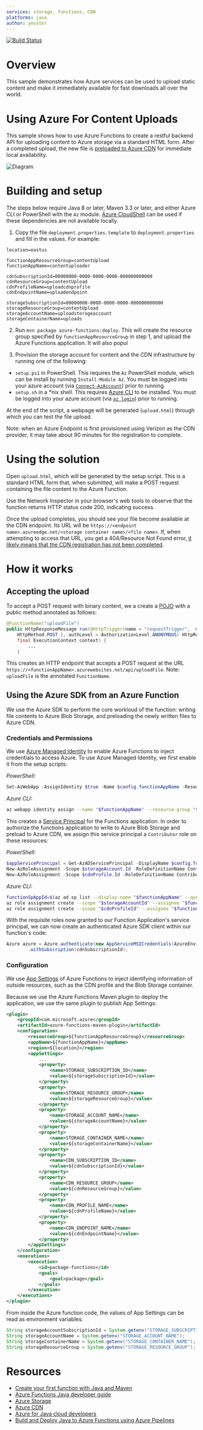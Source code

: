 ```yaml
---
services: storage, functions, CDN
platforms: java
author: yevster
---
```


[![Build Status](https://dev.azure.com/microsoftyev/static-content-uploader/_apis/build/status/static-content-uploader-Maven-CI?branchName=master)](https://dev.azure.com/microsoftyev/static-content-uploader/_build/latest?definitionId=32&branchName=master)

# Overview
This sample demonstrates how Azure services can be used to upload static content and make it immediately available for fast downloads all over the world.

# Using Azure For Content Uploads
This sample shows how to use Azure Functions to create a restful backend API for uploading content to Azure storage via a standard HTML form. After a completed upload, the new file is [preloaded to Azure CDN](https://docs.microsoft.com/azure/cdn/cdn-preload-endpoint) for immediate local availability.

![Diagram](doc/img/diagram.png)


# Building and setup
The steps below require Java 8 or later, Maven 3.3 or later, and either Azure CLI or PowerShell with the `Az` module. [Azure CloudShell](https://docs.microsoft.com/azure/cloud-shell) can be used if these dependencies are not available locally.

1. Copy the file `deployment.properties.template` to `deployment.properties` and fill in the values. For example:
```
location=eastus

functionAppResourceGroup=contentUpload
functionAppName=contentuploader

cdnSubscriptionId=00000000-0000-0000-0000-000000000000
cdnResourceGroup=contentUpload
cdnProfileName=uploadcdnprofile
cdnEndpointName=uploadendpoint

storageSubscriptionId=00000000-0000-0000-0000-000000000000
storageResourceGroup=contentUpload
storageAccountName=uploadstorageaccount
storageContainerName=uploads
```

2. Run `mvn package azure-functions:deploy`. This will create the resource group specified by `functionAppResourceGroup` in step 1, and upload the Azure Functions application. It will also popul

3. Provision the storage account for content and the CDN infrastructure by running one of the following:
 * `setup.ps1` in PowerShell. This requires the `Az` PowerShell module, which can be install by running `Install-Module Az`. You must be logged into your azure account (via [`Connect-AzAccount`](https://docs.microsoft.com/powershell/module/az.accounts/Connect-AzAccount)) prior to running.
 * `setup.sh` in a *nix shell. This requires [Azure CLI](https://docs.microsoft.com/cli/azure/install-azure-cli) to be installed. You must be logged into your azure account (via [`az login`](https://docs.microsoft.com/cli/azure/authenticate-azure-cli)) prior to running.


At the end of the script, a webpage will be generated (`upload.html`) through which you can test the file upload.

Note: when an Azure Endpoint is first provisioned using Verizon as the CDN provider, it may take about 90 minutes for the registration to complete.

# Using the solution

Open `upload.html`, which will be generated by the setup script. This is a standard HTML form that, when submitted, will make a POST request containing the file content to the Azure Function.

Use the Network Inspector in your browser's web tools to observe that the function returns HTTP status code 200, indicating success.

Once the upload completes, you should see your file become available at the CDN endpoint. Its URL will be `https://<endpoint name>.azureedge.net/<storage container name>/<file name>`. If, when attempting to access that URL, you get a 404/Resource Not Found error, [it likely means that the CDN registration has not been completed](). 

# How it works

## Accepting the upload
To accept a POST request with binary content, we a create a [POJO](https://en.wikipedia.org/wiki/Plain_old_Java_object) with a public method annotated as follows:

```java
@FunctionName("uploadFile")
public HttpResponseMessage run(@HttpTrigger(name = "requestTrigger",  methods = {
    HttpMethod.POST }, authLevel = AuthorizationLevel.ANONYMOUS) HttpRequestMessage<Optional<byte[]>> request,
    final ExecutionContext context) {
        ...
    }
```

This creates an HTTP endpoint that accepts a POST request at the URL `https://<functionAppName>.azurewebsites.net/api/uploadFile`. Note: `uploadFile` is the annotated `FunctionName`.

## Using the Azure SDK from an Azure Function
We use the Azure SDK to perform the core workloud of the function: writing file contents to Azure Blob Storage, and preloading the newly written files to Azure CDN.

### Credentials and Permissions
We use [Azure Managed Identity](https://docs.microsoft.com/azure/active-directory/managed-identities-azure-resources/overview) to enable Azure Functions to inject credentials to access Azure. To use Azure Managed Identity, we first enable it from the setup scripts:

*PowerShell:*
```powershell
Set-AzWebApp -AssignIdentity $true -Name $config.functionAppName -ResourceGroupName $config.functionAppResourceGroup
```
*Azure CLI:*
```bash
az webapp identity assign --name "$functionAppName" --resource-group "$functionAppResourceGroup"
```

This creates a [Service Principal](https://docs.microsoft.com/azure/active-directory/develop/app-objects-and-service-principals#service-principal-object) for the Functions application. In order to authorize the functions application to write to Azure Blob Storage and preload to Azure CDN, we assign this service principal a `Contributor` role on these resources:

*PowerShell:*
```powershell
$appServicePrincipal = Get-AzADServicePrincipal -DisplayName $config.functionAppName
New-AzRoleAssignment -Scope $storageAccount.Id -RoleDefinitionName Contributor -ApplicationId $appServicePrincipal.ApplicationId
New-AzRoleAssignment -Scope $cdnProfile.Id -RoleDefinitionName Contributor -ApplicationId $appServicePrincipal.ApplicationId
```

*Azure CLI:*
```bash
functionSpAppId=$(az ad sp list --display-name "$functionAppName" --query '[].appId' -otsv)
az role assignment create --scope "$storageAccountId" --assignee "$functionSpAppId" --role Contributor
az role assignment create --scope "$cdnProfileId" --assignee "$functionSpAppId" --role Contributor
```


With the requisite roles now granted to our Function Application's service principal, we can now create an authenticated Azure SDK client within our function's code:

```java
Azure azure = Azure.authenticate(new AppServiceMSICredentials(AzureEnvironment.AZURE))
        .withSubscription(cdnSubscriptionId);
```

### Configuration
We use [App Settings](https://docs.microsoft.com/azure/azure-functions/functions-how-to-use-azure-function-app-settings#settings) of Azure Functions to inject identifying information of outside resources, such as the CDN profile and the Blob Storage container.

Because we use the Azure Functions Maven plugin to deploy the application, we use the same plugin to publish App Settings:
```xml
<plugin>
    <groupId>com.microsoft.azure</groupId>
    <artifactId>azure-functions-maven-plugin</artifactId>
    <configuration>
        <resourceGroup>${functionAppResourceGroup}</resourceGroup>
        <appName>${functionAppName}</appName>
        <region>${location}</region>
        <appSettings>
            ...
            <property>
                <name>STORAGE_SUBSCRIPTION_ID</name>
                <value>${storageSubscriptionId}</value>
            </property>
            <property>
                <name>STORAGE_RESOURCE_GROUP</name>
                <value>${storageResourceGroup}</value>
            </property>
            <property>
                <name>STORAGE_ACCOUNT_NAME</name>
                <value>${storageAccountName}</value>
            </property>
            <property>
                <name>STORAGE_CONTAINER_NAME</name>
                <value>${storageContainerName}</value>
            </property>
            <property>
                <name>CDN_SUBSCRIPTION_ID</name>
                <value>${cdnSubscriptionId}</value>
            </property>
            <property>
                <name>CDN_RESOURCE_GROUP</name>
                <value>${cdnResourceGroup}</value>
            </property>
            <property>
                <name>CDN_PROFILE_NAME</name>
                <value>${cdnProfileName}</value>
            </property>
            <property>
                <name>CDN_ENDPOINT_NAME</name>
                <value>${cdnEndpointName}</value>
            </property>
        </appSettings>
    </configuration>
    <executions>
        <execution>
            <id>package-functions</id>
            <goals>
                <goal>package</goal>
            </goals>
        </execution>
    </executions>
</plugin>
```

From inside the Azure function code, the values of App Settings can be read as environment variables:
```java
String storageAccountSubscriptionId = System.getenv("STORAGE_SUBSCRIPTION_ID");
String storageAccountName = System.getenv("STORAGE_ACCOUNT_NAME");
String storageContainerName = System.getenv("STORAGE_CONTAINER_NAME");
String storageResourceGroup = System.getenv("STORAGE_RESOURCE_GROUP");
```

# Resources

* [Create your first function with Java and Maven](https://docs.microsoft.com/azure/azure-functions/functions-create-first-java-maven)
* [Azure Functions Java developer guide](https://docs.microsoft.com/azure/azure-functions/functions-reference-java)
* [Azure Storage](https://docs.microsoft.com/azure/storage/)
* [Azure CDN](https://docs.microsoft.com/azure/cdn/)
* [Azure for Java cloud developers](https://docs.microsoft.com/azure/java/)
* [Build and Deploy Java to Azure Functions using Azure Pipelines](https://docs.microsoft.com/en-us/azure/devops/pipelines/languages/java-function)
